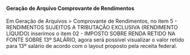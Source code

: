 #### **Geração de Arquivo Comprovante de Rendimentos**

Em Geração de Arquivos > Comprovante de Rendimentos, no item  5 - RENDIMENTOS SUJEITOS A TRIBUTAÇÃO EXCLUSIVA (RENDIMENTO LÍQUIDO) inserimos o item 02 - IMPOSTO SOBRE RENDA RETIDO NA FONTE SOBRE 13º SALÁRIO, agora será possível visualizar o valor retido para 13º salário de acordo com o layout proposto pela receita federal.




   

